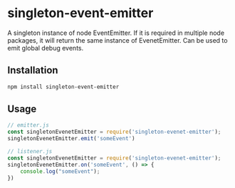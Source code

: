 # singleton-event-emitter

A singleton instance of node EventEmitter. If it is required in multiple node packages, it will return the same instance of EvenetEmitter.
Can be used to emit global debug events.

## Installation

```bash
npm install singleton-event-emitter
```

## Usage

```js
// emitter.js
const singletonEvenetEmitter = require('singleton-evenet-emitter');
singletonEvenetEmitter.emit('someEvent')

// listener.js
const singletonEvenetEmitter = require('singleton-evenet-emitter');
singletonEvenetEmitter.on('someEvent', () => {
	console.log("someEvent");
})
```


